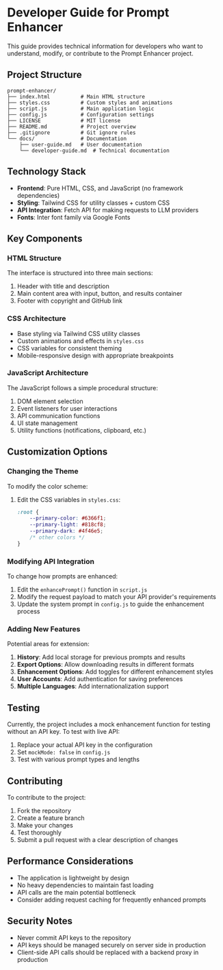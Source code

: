# Developer Guide for Prompt Enhancer

This guide provides technical information for developers who want to understand, modify, or contribute to the Prompt Enhancer project.

## Project Structure

```
prompt-enhancer/
├── index.html          # Main HTML structure
├── styles.css          # Custom styles and animations
├── script.js           # Main application logic
├── config.js           # Configuration settings
├── LICENSE             # MIT license
├── README.md           # Project overview
├── .gitignore          # Git ignore rules
└── docs/               # Documentation
    ├── user-guide.md   # User documentation
    └── developer-guide.md  # Technical documentation
```

## Technology Stack

- **Frontend**: Pure HTML, CSS, and JavaScript (no framework dependencies)
- **Styling**: Tailwind CSS for utility classes + custom CSS
- **API Integration**: Fetch API for making requests to LLM providers
- **Fonts**: Inter font family via Google Fonts

## Key Components

### HTML Structure

The interface is structured into three main sections:
1. Header with title and description
2. Main content area with input, button, and results container
3. Footer with copyright and GitHub link

### CSS Architecture

- Base styling via Tailwind CSS utility classes
- Custom animations and effects in `styles.css`
- CSS variables for consistent theming
- Mobile-responsive design with appropriate breakpoints

### JavaScript Architecture

The JavaScript follows a simple procedural structure:

1. DOM element selection
2. Event listeners for user interactions
3. API communication functions
4. UI state management
5. Utility functions (notifications, clipboard, etc.)

## Customization Options

### Changing the Theme

To modify the color scheme:

1. Edit the CSS variables in `styles.css`:
   ```css
   :root {
       --primary-color: #6366f1;
       --primary-light: #818cf8;
       --primary-dark: #4f46e5;
       /* other colors */
   }
   ```

### Modifying API Integration

To change how prompts are enhanced:

1. Edit the `enhancePrompt()` function in `script.js`
2. Modify the request payload to match your API provider's requirements
3. Update the system prompt in `config.js` to guide the enhancement process

### Adding New Features

Potential areas for extension:

1. **History**: Add local storage for previous prompts and results
2. **Export Options**: Allow downloading results in different formats
3. **Enhancement Options**: Add toggles for different enhancement styles
4. **User Accounts**: Add authentication for saving preferences
5. **Multiple Languages**: Add internationalization support

## Testing

Currently, the project includes a mock enhancement function for testing without an API key. To test with live API:

1. Replace your actual API key in the configuration
2. Set `mockMode: false` in `config.js`
3. Test with various prompt types and lengths

## Contributing

To contribute to the project:

1. Fork the repository
2. Create a feature branch
3. Make your changes
4. Test thoroughly
5. Submit a pull request with a clear description of changes

## Performance Considerations

- The application is lightweight by design
- No heavy dependencies to maintain fast loading
- API calls are the main potential bottleneck
- Consider adding request caching for frequently enhanced prompts

## Security Notes

- Never commit API keys to the repository
- API keys should be managed securely on server side in production
- Client-side API calls should be replaced with a backend proxy in production
